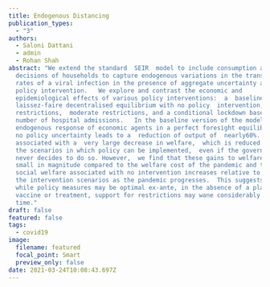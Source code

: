 ```yaml
---
title: Endogenous Distancing
publication_types:
  - "3"
authors:
  - Saloni Dattani
  - admin
  - Rohan Shah
abstract: "We extend the standard  SEIR  model to include consumption and labour
  decisions of households to capture endogenous variations in the transmission
  rates of a viral infection in the presence of aggregate uncertainty about
  policy intervention.   We explore and contrast the economic and
  epidemiological effects of various policy interventions:  a  baseline
  laissez-faire decentralised equilibrium with no policy  intervention,  severe
  restrictions,  moderate restrictions, and a conditional lockdown based on the
  number of hospital admissions.   In the baseline version of the model,  the
  endogenous response of economic agents in a perfect foresight equilibrium with
  no policy uncertainty leads to a  reduction of output of  nearly60%.   This is
  associated with a  very large decrease in welfare,  which is reduced in all
  the scenarios in which policy can be implemented,  even if the government
  never decides to do so. However,  we find that these gains to welfare are
  small in magnitude compared to the welfare cost of the pandemic and that the
  social welfare associated with no intervention increases relative to all of
  the intervention scenarios as the pandemic progresses.  This suggests that
  while policy measures may be optimal ex-ante, in the absence of a plausible
  vaccine or treatment, support for restrictions may wane considerably over
  time."
draft: false
featured: false
tags:
  - covid19
image:
  filename: featured
  focal_point: Smart
  preview_only: false
date: 2021-03-24T10:08:43.697Z
---
```

